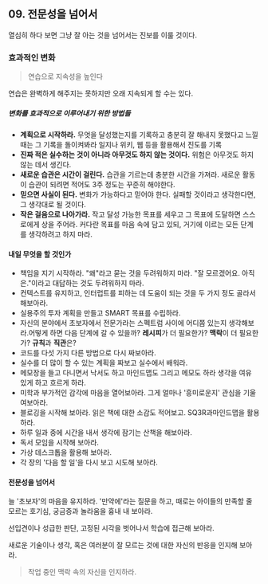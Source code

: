 ## 09. 전문성을 넘어서

열심히 하다 보면 그냥 잘 아는 것을 넘어서는 진보를 이룰 것이다.

### 효과적인 변화

> 연습으로 지속성을 높인다

연습은 완벽하게 해주지는 못하지만 오래 지속되게 할 수는 있다.

##### 변화를 효과적으로 이루어내기 위한 방법들

* **계획으로 시작하라.**
  무엇을 달성했는지를 기록하고 충분히 잘 해내지 못했다고 느낄 때는 그 기록을 돌이켜봐라
  일지나 위키, 웹 등을 활용해서 진도를 기록
* **진짜 적은 실수하는 것이 아니라 아무것도 하지 않는 것이다.**
  위험은 아무것도 하지 않는 데서 생긴다.
* **새로운 습관은 시간이 걸린다.**
  습관을 기르는데 충분한 시간을 가져라.
  새로운 활동이 습관이 되려면 적어도 3주 정도는 꾸준히 해야한다.
* **믿으면 사실이 된다.**
  변화가 가능하다고 믿어야 한다. 실패할 것이라고 생각한다면, 그 생각대로 될 것이다.
* **작은 걸음으로 나아가라.**
  작고 달성 가능한 목표를 세우고 그 목표에 도달하면 스스로에게 상을 주어라. 커다란 목표를 마음 속에 담고 있되, 거기에 이르는 모든 단계를 생각하려고 하지 마라.

#### 내일 무엇을 할 것인가

* 책임을 지기 시작하라. "왜"라고 묻는 것을 두려워하지 마라. "잘 모르겠어요. 아직은."이라고 대답하는 것도 두려워하지 마라.
* 컨텍스트를 유지하고, 인터럽트를 피하는 데 도움이 되는 것을 두 가지 정도 골라서 해보아라.
* 실용주의 투자 계획을 만들고 SMART 목표를 수립하라.
* 자신의 분야에서 초보자에서 전문가라는 스펙트럼 사이에 어디쯤 있는지 생각해보라.어떻게 하면 다음 단계에 갈 수 있을까?
  **레시피**가 더 필요한가? **맥락**이 더 필요한가? **규칙**과 **직관**은?
* 코드를 다섯 가지 다른 방법으로 다시 짜보아라.
* 실수를 더 많이 할 수 있는 계획을 짜보고 실수에서 배워라.
* 메모장을 들고 다니면서 낙서도 하고 마인드맵도 그리고 메모도 하라 생각을 여유 있게 하고 흐르게 하라.
* 미학과 부가적인 감각에 마음을 열어보아라. 그게 얼마나 '흥미로운지' 관심을 기울여보아라.
* 블로깅을 시작해 보아라. 읽은 책에 대한 소감도 적어보고. SQ3R과마인드맵을 활용하라.
* 하루 일과 중에 시간을 내서 생각에 잠기는 산책을 해보아라.
* 독서 모임을 시작해 보아라.
* 가상 데스크톱을 활용해 보아라.
* 각 장의 '다음 할 일'을 다시 보고 시도해 보아라.

#### 전문성을 넘어서

늘 '초보자'의 마음을 유지하라. '만약에'라는 질문을 하고, 때로는 아이들의 만족할 줄 모르는 호기심, 궁금증과 놀라움을 흉내 내 보아라.

선입견이나 성급한 판단, 고정된 시각을 벗어나서 학습에 접근해 보아라.

새로운 기술이나 생각, 혹은 여러분이 잘 모르는 것에 대한 자신의 반응을 인지해 보아라.

> 작업 중인 맥락 속의 자신을 인지하라.